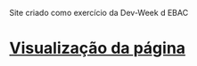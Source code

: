 Site criado como exercício da Dev-Week d EBAC
# [Visualização da página](https://fabiola-a9.github.io/devweek.github.io/)
